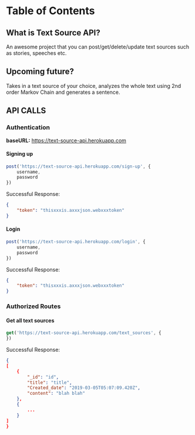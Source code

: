 # Table of Contents

## What is Text Source API?
An awesome project that you can post/get/delete/update text sources such as stories, speeches etc.

## Upcoming future?
Takes in a text source of your choice,  analyzes the whole text using 2nd order Markov Chain and generates a sentence.

## API CALLS
### Authentication

**baseURL:** https://text-source-api.herokuapp.com

#### Signing up
```js
post('https://text-source-api.herokuapp.com/sign-up', {
    username,
    password
})

```
Successful Response:
```json
{
    "token": "thisxxxis.axxxjson.webxxxtoken"
}
```

#### Login
```js
post('https://text-source-api.herokuapp.com/login', {
    username,
    password
})

```
Successful Response:
```json
{
    "token": "thisxxxis.axxxjson.webxxxtoken"
}
```


### Authorized Routes


#### Get all text sources
```js
get('https://text-source-api.herokuapp.com/text_sources', {
})
```

Successful Response:
```json
{
[
    {
        "_id": "id",
        "title": "title",
        "Created_date": "2019-03-05T05:07:09.420Z",
        "content": "blah blah"
    },
    {
        ...
    }
]
}
```
